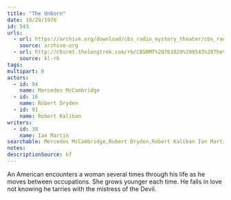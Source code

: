 ```yaml
---
title: "The Unborn"
date: 10/29/1976
id: 543
urls: 
  - url: https://archive.org/download/cbs_radio_mystery_theater/cbs_radio_mystery_theater-0501-0550.zip/cbs_radio_mystery_theater-0501-0550%2Fcbsrmt_0543_the_unborn.mp3
    source: archive-org
  - url: http://cbsrmt.thelongtrek.com/rb/CBSRMT%20761029%200543%20The%20Unborn_wbbm_rb.mp3
    source: kl-rb
tags: 
multipart: 0
actors:  
  - id: 94
    name: Mercedes McCambridge  
  - id: 16
    name: Robert Dryden  
  - id: 91
    name: Robert Kaliban
writers:  
  - id: 38
    name: Ian Martin
searchable: Mercedes McCambridge,Robert Dryden,Robert Kaliban Ian Martin
notes: 
descriptionSource: kf
---
```

An American encounters a woman several times through his life as he moves between occupations. She grows younger each time. He falls in love not knowing he tarries with the mistress of the Devil.